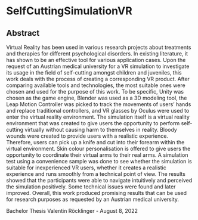 # SelfCuttingSimulationVR

## Abstract

Virtual Reality has been used in various research projects about treatments and therapies for different psychological disorders. In existing literature, it has shown to be an effective tool for various application cases. Upon the request of an Austrian medical university for a VR simulation to investigate its usage in the field of self-cutting amongst children and juveniles, this work deals with the process of creating a corresponding VR product. After comparing available tools and technologies, the most suitable ones were chosen and used for the purpose of this work. To be specific, Unity was chosen as the game engine, Blender was used as a 3D modeling tool, the Leap Motion Controller was picked to track the movements of users’ hands and replace traditional controllers, and VR glasses by Oculus were used to enter the virtual reality environment. The simulation itself is a virtual reality environment that was created to give users the opportunity to perform self-cutting virtually without causing harm to themselves in reality. Bloody wounds were created to provide users with a realistic experience. Therefore, users can pick up a knife and cut into their forearm within the virtual environment. Skin colour personalisation is offered to give users the opportunity to coordinate their virtual arms to their real arms. A simulation test using a convenience sample was done to see whether the simulation is suitable for inexperienced VR users, whether it creates a realistic experience and runs smoothly from a technical point of view. The results showed that the participants were able to navigate intuitively and perceived the simulation positively. Some technical issues were found and later improved. Overall, this work produced promising results that can be used for research purposes as requested by an Austrian medical university.

Bachelor Thesis Valentin Röcklinger - August 8, 2022
